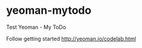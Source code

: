 yeoman-mytodo
=============

Test Yeoman - My ToDo


Follow getting started http://yeoman.io/codelab.html
